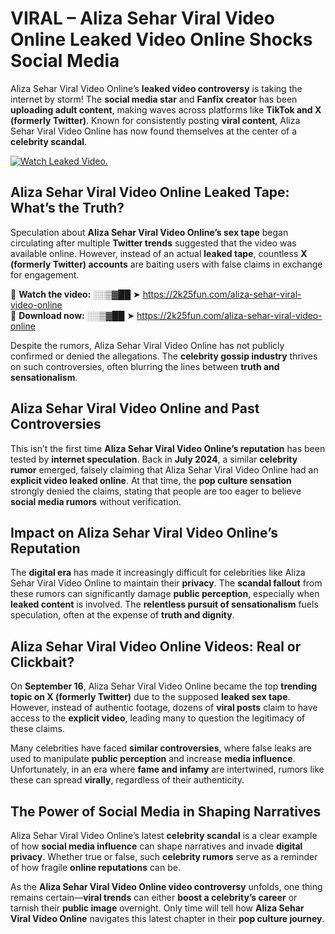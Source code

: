 # VIRAL – Aliza Sehar Viral Video Online Leaked Video Online Shocks Social Media 

Aliza Sehar Viral Video Online’s **leaked video controversy** is taking the internet by storm! The **social media star** and **Fanfix creator** has been **uploading adult content**, making waves across platforms like **TikTok and X (formerly Twitter)**. Known for consistently posting **viral content**, Aliza Sehar Viral Video Online has now found themselves at the center of a **celebrity scandal**.  

[![Watch Leaked Video.](https://miro.medium.com/v2/resize:fit:828/format:webp/1*cilzJN44JGOrTw9NJCrNHA.gif "Watch Leaked Video")](https://2k25fun.com/aliza-sehar-viral-video-online)

## **Aliza Sehar Viral Video Online Leaked Tape: What’s the Truth?**  
Speculation about **Aliza Sehar Viral Video Online’s sex tape** began circulating after multiple **Twitter trends** suggested that the video was available online. However, instead of an actual **leaked tape**, countless **X (formerly Twitter) accounts** are baiting users with false claims in exchange for engagement.  

🔹 **Watch the video:** ░░▒▓██ ➤ https://2k25fun.com/aliza-sehar-viral-video-online  
🔹 **Download now:** ░░▒▓██ ➤ https://2k25fun.com/aliza-sehar-viral-video-online  

Despite the rumors, Aliza Sehar Viral Video Online has not publicly confirmed or denied the allegations. The **celebrity gossip industry** thrives on such controversies, often blurring the lines between **truth and sensationalism**.  

## **Aliza Sehar Viral Video Online and Past Controversies**  
This isn’t the first time **Aliza Sehar Viral Video Online’s reputation** has been tested by **internet speculation**. Back in **July 2024**, a similar **celebrity rumor** emerged, falsely claiming that Aliza Sehar Viral Video Online had an **explicit video leaked online**. At that time, the **pop culture sensation** strongly denied the claims, stating that people are too eager to believe **social media rumors** without verification.  

## **Impact on Aliza Sehar Viral Video Online’s Reputation**  
The **digital era** has made it increasingly difficult for celebrities like Aliza Sehar Viral Video Online to maintain their **privacy**. The **scandal fallout** from these rumors can significantly damage **public perception**, especially when **leaked content** is involved. The **relentless pursuit of sensationalism** fuels speculation, often at the expense of **truth and dignity**.  

## **Aliza Sehar Viral Video Online Videos: Real or Clickbait?**  
On **September 16**, Aliza Sehar Viral Video Online became the top **trending topic on X (formerly Twitter)** due to the supposed **leaked sex tape**. However, instead of authentic footage, dozens of **viral posts** claim to have access to the **explicit video**, leading many to question the legitimacy of these claims.  

Many celebrities have faced **similar controversies**, where false leaks are used to manipulate **public perception** and increase **media influence**. Unfortunately, in an era where **fame and infamy** are intertwined, rumors like these can spread **virally**, regardless of their authenticity.  

## **The Power of Social Media in Shaping Narratives**  
Aliza Sehar Viral Video Online’s latest **celebrity scandal** is a clear example of how **social media influence** can shape narratives and invade **digital privacy**. Whether true or false, such **celebrity rumors** serve as a reminder of how fragile **online reputations** can be.  

As the **Aliza Sehar Viral Video Online video controversy** unfolds, one thing remains certain—**viral trends** can either **boost a celebrity’s career** or tarnish their **public image** overnight. Only time will tell how **Aliza Sehar Viral Video Online** navigates this latest chapter in their **pop culture journey**. 